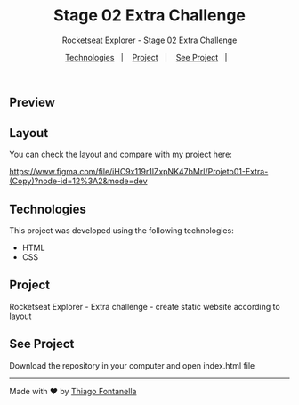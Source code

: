 <h1 align="center">Stage 02 Extra Challenge</h1>

<p align="center">Rocketseat Explorer - Stage 02 Extra Challenge</p>

<p align="center">
  <a href="#-technologies">Technologies</a>&nbsp;&nbsp;&nbsp;|&nbsp;&nbsp;&nbsp;
  <a href="#-project">Project</a>&nbsp;&nbsp;&nbsp;|&nbsp;&nbsp;&nbsp;
  <a href="#-see-project">See Project</a>&nbsp;&nbsp;&nbsp;|&nbsp;&nbsp;&nbsp;
</p>

<br>

## Preview

## Layout

You can check the layout and compare with my project here: 

https://www.figma.com/file/iHC9x119r1lZxpNK47bMrl/Projeto01-Extra-(Copy)?node-id=12%3A2&mode=dev

## Technologies

This project was developed using the following technologies: 

- HTML
- CSS

## Project

Rocketseat Explorer - Extra challenge - create static website according to layout

## See Project

Download the repository in your computer and open index.html file

---

Made with ♥ by
<a href="https://linkedin.com/in/thiagofontanella">Thiago Fontanella</a>
